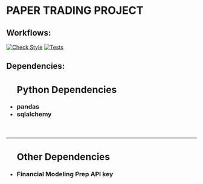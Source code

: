 <h1>PAPER TRADING PROJECT</h1>
<h2>Workflows:</h2>

[![Check Style](https://github.com/James-Dam/PaperTrading/actions/workflows/style.yaml/badge.svg)](https://github.com/James-Dam/PaperTrading/actions/workflows/style.yaml)
[![Tests](https://github.com/James-Dam/PaperTrading/actions/workflows/unittest.yaml/badge.svg)](https://github.com/James-Dam/PaperTrading/actions/workflows/unittest.yaml)

<h2>Dependencies:</h2>
<h3>
    <ul> <h2>Python Dependencies</h2>
        <li>pandas</li>
        <li>sqlalchemy</li>
    </ul>
    <br> <hr>
    <ul> <h2>Other Dependencies</h2>
        <li>Financial Modeling Prep API key</li>
    </ul>
    
</h3>
